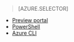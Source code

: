 > [AZURE.SELECTOR]
- [Preview portal](virtual-networks-static-private-ip-arm-pportal.md)
- [PowerShell](virtual-networks-static-private-ip-arm-ps.md)
- [Azure CLI](virtual-networks-static-private-ip-arm-cli.md)

<!---HONumber=Oct15_HO3-->